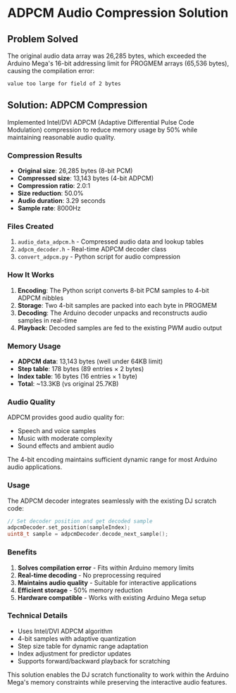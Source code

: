 # ADPCM Audio Compression Solution

## Problem Solved
The original audio data array was 26,285 bytes, which exceeded the Arduino Mega's 16-bit addressing limit for PROGMEM arrays (65,536 bytes), causing the compilation error:
```
value too large for field of 2 bytes
```

## Solution: ADPCM Compression
Implemented Intel/DVI ADPCM (Adaptive Differential Pulse Code Modulation) compression to reduce memory usage by 50% while maintaining reasonable audio quality.

### Compression Results
- **Original size**: 26,285 bytes (8-bit PCM)
- **Compressed size**: 13,143 bytes (4-bit ADPCM)
- **Compression ratio**: 2.0:1
- **Size reduction**: 50.0%
- **Audio duration**: 3.29 seconds
- **Sample rate**: 8000Hz

### Files Created
1. `audio_data_adpcm.h` - Compressed audio data and lookup tables
2. `adpcm_decoder.h` - Real-time ADPCM decoder class
3. `convert_adpcm.py` - Python script for audio compression

### How It Works
1. **Encoding**: The Python script converts 8-bit PCM samples to 4-bit ADPCM nibbles
2. **Storage**: Two 4-bit samples are packed into each byte in PROGMEM
3. **Decoding**: The Arduino decoder unpacks and reconstructs audio samples in real-time
4. **Playback**: Decoded samples are fed to the existing PWM audio output

### Memory Usage
- **ADPCM data**: 13,143 bytes (well under 64KB limit)
- **Step table**: 178 bytes (89 entries × 2 bytes)
- **Index table**: 16 bytes (16 entries × 1 byte)
- **Total**: ~13.3KB (vs original 25.7KB)

### Audio Quality
ADPCM provides good audio quality for:
- Speech and voice samples
- Music with moderate complexity
- Sound effects and ambient audio

The 4-bit encoding maintains sufficient dynamic range for most Arduino audio applications.

### Usage
The ADPCM decoder integrates seamlessly with the existing DJ scratch code:
```cpp
// Set decoder position and get decoded sample
adpcmDecoder.set_position(sampleIndex);
uint8_t sample = adpcmDecoder.decode_next_sample();
```

### Benefits
1. **Solves compilation error** - Fits within Arduino memory limits
2. **Real-time decoding** - No preprocessing required
3. **Maintains audio quality** - Suitable for interactive applications
4. **Efficient storage** - 50% memory reduction
5. **Hardware compatible** - Works with existing Arduino Mega setup

### Technical Details
- Uses Intel/DVI ADPCM algorithm
- 4-bit samples with adaptive quantization
- Step size table for dynamic range adaptation
- Index adjustment for predictor updates
- Supports forward/backward playback for scratching

This solution enables the DJ scratch functionality to work within the Arduino Mega's memory constraints while preserving the interactive audio features.